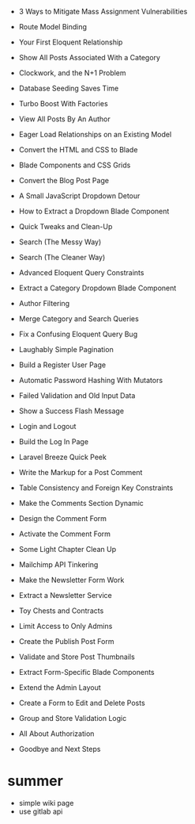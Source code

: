 - 3 Ways to Mitigate Mass Assignment Vulnerabilities
- Route Model Binding
- Your First Eloquent Relationship
- Show All Posts Associated With a Category
- Clockwork, and the N+1 Problem
- Database Seeding Saves Time
- Turbo Boost With Factories
- View All Posts By An Author
- Eager Load Relationships on an Existing Model

- Convert the HTML and CSS to Blade
- Blade Components and CSS Grids
- Convert the Blog Post Page
- A Small JavaScript Dropdown Detour
- How to Extract a Dropdown Blade Component
- Quick Tweaks and Clean-Up

- Search (The Messy Way)
- Search (The Cleaner Way)

- Advanced Eloquent Query Constraints
- Extract a Category Dropdown Blade Component
- Author Filtering
- Merge Category and Search Queries
- Fix a Confusing Eloquent Query Bug

- Laughably Simple Pagination
- Build a Register User Page
- Automatic Password Hashing With Mutators
- Failed Validation and Old Input Data
- Show a Success Flash Message
- Login and Logout
- Build the Log In Page
- Laravel Breeze Quick Peek

- Write the Markup for a Post Comment
- Table Consistency and Foreign Key Constraints
- Make the Comments Section Dynamic
- Design the Comment Form
- Activate the Comment Form
- Some Light Chapter Clean Up

- Mailchimp API Tinkering
- Make the Newsletter Form Work
- Extract a Newsletter Service
- Toy Chests and Contracts

- Limit Access to Only Admins
- Create the Publish Post Form
- Validate and Store Post Thumbnails
- Extract Form-Specific Blade Components
- Extend the Admin Layout
- Create a Form to Edit and Delete Posts
- Group and Store Validation Logic
- All About Authorization

- Goodbye and Next Steps

# summer

- simple wiki page
- use gitlab api
